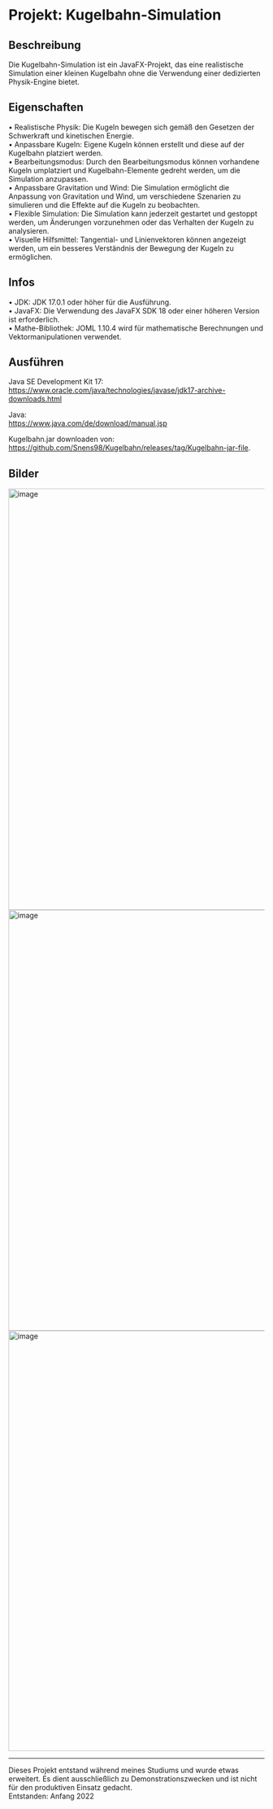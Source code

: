 
# Projekt: Kugelbahn-Simulation

## Beschreibung
Die Kugelbahn-Simulation ist ein JavaFX-Projekt, das eine realistische Simulation einer kleinen Kugelbahn ohne die Verwendung einer dedizierten Physik-Engine bietet. 

## Eigenschaften
•	Realistische Physik: Die Kugeln bewegen sich gemäß den Gesetzen der Schwerkraft und kinetischen Energie.  
•	Anpassbare Kugeln: Eigene Kugeln können erstellt und diese auf der Kugelbahn platziert werden.  
•	Bearbeitungsmodus: Durch den Bearbeitungsmodus können vorhandene Kugeln umplatziert und Kugelbahn-Elemente gedreht werden, um die Simulation anzupassen.  
•	Anpassbare Gravitation und Wind: Die Simulation ermöglicht die Anpassung von Gravitation und Wind, um verschiedene Szenarien zu simulieren und die Effekte auf die Kugeln zu beobachten.  
•	Flexible Simulation: Die Simulation kann jederzeit gestartet und gestoppt werden, um Änderungen vorzunehmen oder das Verhalten der Kugeln zu analysieren.  
•	Visuelle Hilfsmittel: Tangential- und Linienvektoren können angezeigt werden, um ein besseres Verständnis der Bewegung der Kugeln zu ermöglichen.  

## Infos
•	JDK:  JDK 17.0.1 oder höher für die Ausführung.  
•	JavaFX: Die Verwendung des JavaFX SDK 18 oder einer höheren Version ist erforderlich.  
•	Mathe-Bibliothek: JOML 1.10.4 wird für mathematische Berechnungen und Vektormanipulationen verwendet.  


## Ausführen  
Java SE Development Kit 17:  
https://www.oracle.com/java/technologies/javase/jdk17-archive-downloads.html  

Java:  
https://www.java.com/de/download/manual.jsp  
  

Kugelbahn.jar downloaden von:
https://github.com/Snens98/Kugelbahn/releases/tag/Kugelbahn-jar-file.  

  

## Bilder

<img width="828" alt="image" src="https://github.com/Snens98/Kugelbahn/assets/116456908/890d4bca-d200-4c6f-abba-1d35d152b516">  

<img width="827" alt="image" src="https://github.com/Snens98/Kugelbahn/assets/116456908/ddac6926-edd1-4fce-a670-84feef96721a">  

<img width="826" alt="image" src="https://github.com/Snens98/Kugelbahn/assets/116456908/e9a366d4-1c8a-4e53-b4fe-7dcfb514f8f7">  


---

Dieses Projekt entstand während meines Studiums und wurde etwas erweitert. Es dient ausschließlich zu Demonstrationszwecken und ist nicht für den produktiven Einsatz gedacht.  
Entstanden: Anfang 2022
